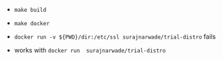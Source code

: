 * `make build`

* `make docker`


* `docker run -v ${PWD}/dir:/etc/ssl surajnarwade/trial-distro` fails

* works with `docker run  surajnarwade/trial-distro`